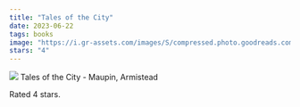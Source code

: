 ```yaml
---
title: "Tales of the City"
date: 2023-06-22
tags: books
image: "https://i.gr-assets.com/images/S/compressed.photo.goodreads.com/books/1328342905l/11580940._SY75_.jpg"
stars: "4"
---
```


<div class="letterboxd-movie-data-content">
    <img src="https://i.gr-assets.com/images/S/compressed.photo.goodreads.com/books/1328342905l/11580940._SY75_.jpg">
    Tales of the City - Maupin, Armistead
    <p>Rated 4 stars.<p>
    <div class="float-clear"></div>
    </div>
